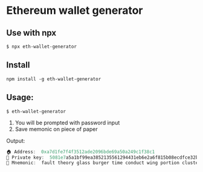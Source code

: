 # Ethereum wallet generator

## Use with npx
```
$ npx eth-wallet-generator
```

## Install
```
npm install -g eth-wallet-generator
```

## Usage:
```
$ eth-wallet-generator
```

1. You will be prompted with password input
2. Save memonic on piece of paper

Output:
```javascript
🏠 Address:  0xa7d1fe7f4f3512ade2096bde69a50a249c1f38c1
🔑 Private key:  5081e7a5a1bf99ea3852135561294431eb6e2a6f815b08ecdfce32bb539c3651
📝 Mnemonic:  fault theory glass burger time conduct wing portion cluster opera example elevator
```
